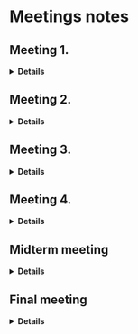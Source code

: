 # Meetings notes

## Meeting 1.

<details>
<summary>
  <strong>Details</strong>
</summary>
<bloquote>

* **DATE:** 13.2.2020
* **ASSISTANTS:** Mika Oja

### Minutes
* Discussed with assitant about the complexity of the plan and agreed that it sounds like a good-sized project for a one-person team.
* Asked some questions about the requirements for DL2 and received good answers which will help me finish it.
* Received encouragement and green light about the overall plan and feel more confident going forward.

### Action points
No specific action points were brought up. Keep going forward with the same idea and finish DL2.

### Comments from staff
*ONLY USED BY COURSE STAFF: Additional comments from the course staff*
</bloquote>
</details>

## Meeting 2.

<details>
<summary>
  <strong>Details</strong>
</summary>
<bloquote>

* **DATE:** 24.2.2020
* **ASSISTANTS:** Mika Oja

### Minutes
* Went through the DL2 submission with assistant focusing on the requirements and grading. Got a better idea about what is actually required.
* Discussed any thoughts about DL3. Felt confident about the next assignment.

### Action points
No specific action points were brought up. Keep going forward with the same idea and finish DL3.

### Comments from staff
*ONLY USED BY COURSE STAFF: Additional comments from the course staff*

</bloquote>
</details>

## Meeting 3.

<details>
<summary>
  <strong>Details</strong>
</summary>
<bloquote>

* **DATE:** 18.3.2020
* **ASSISTANTS:** Mika Oja

### Minutes
* Went through the DL3 submission with assistant focusing on the requirements.
* Received good notes and tips as well as new ideas:
1. New hold or loan can also be implemented with PUT instead of POST
2. Editing a book was missing a 409 conflict when barcode is already in use.
3. JSON Schema allows string formats "email" and "date", so no custom regex is needed
4. "Pubyear" had some conflicting use of string and integer formats.

### Action points
* Fix issues with DL3
* Keep going forward with DL4

### Comments from staff
*ONLY USED BY COURSE STAFF: Additional comments from the course staff*

</bloquote>
</details>

## Meeting 4.

<details>
<summary>
  <strong>Details</strong>
</summary>
<bloquote>

* **DATE:**
* **ASSISTANTS:**

### Minutes
*Summary of what was discussed during the meeting*

### Action points
*List here the actions points discussed with assistants*

### Comments from staff
*ONLY USED BY COURSE STAFF: Additional comments from the course staff*

</bloquote>
</details>

## Midterm meeting

<details>
<summary>
  <strong>Details</strong>
</summary>
<bloquote>

* **DATE:**
* **ASSISTANTS:**

### Minutes
*Summary of what was discussed during the meeting*

### Action points
*List here the actions points discussed with assistants*

### Comments from staff
*ONLY USED BY COURSE STAFF: Additional comments from the course staff*

</bloquote>
</details>

## Final meeting

<details>
<summary>
  <strong>Details</strong>
</summary>
<bloquote>

* **DATE:**
* **ASSISTANTS:**

### Minutes
*Summary of what was discussed during the meeting*

### Action points
*List here the actions points discussed with assistants*


### Comments from staff
*ONLY USED BY COURSE STAFF: Additional comments from the course staff*

</bloquote>
</details>
